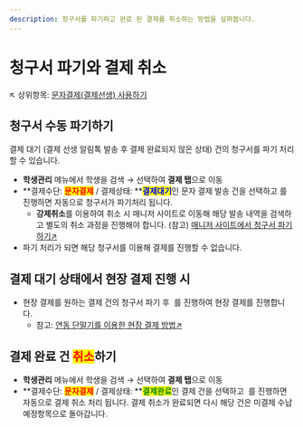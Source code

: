 ```yaml
---
description: 청구서를 파기하고 완료 된 결제를 취소하는 방법을 살펴봅니다.
---
```


# 청구서 파기와 결제 취소

↖ 상위항목: [문자결제(결제선생) 사용하기](./)

## 청구서 수동 파기하기

결제 대기 (결제 선생 알림톡 발송 후 결제 완료되지 않은 상태) 건의 청구서를 파기 처리 할 수 있습니다.

* **학생관리** 메뉴에서 학생을 검색 → 선택하여 **결제 탭**으로 이동
* **결제수단: **<mark style="color:red;">**문자결제**</mark>** / 결제상태: **<mark style="color:blue;">**결제대기**</mark>인 문자 결제 발송 건을 선택하고 <img src="../../.gitbook/assets/btn_결제취소 (1).png" alt="" data-size="line">를 진행하면 자동으로 청구서가 파기처리 됩니다.&#x20;
  * **강제취소**를 이용하여 취소 시 매니저 사이트로 이동해 해당 발송 내역을 검색하고 별도의 취소 과정을 진행해야 합니다. (참고) [매니저 사이트에서 청구서 파기하기↗](manager.md#undefined-3)
* 파기 처리가 되면 해당 청구서를 이용해 결제를 진행할 수 없습니다.

## 결제 대기 상태에서 현장 결제 진행 시

* 현장 결제를 원하는 결제 건의 청구서 파기 후 <img src="../../.gitbook/assets/btn_미납내역가져오기 (1).png" alt="" data-size="line"> 를 진행하여 현장 결제를 진행합니다.
  * 참고: [연동 단말기를 이용한 현장 결제 방법↗](../tuition-mgmt/charging.md#undefined)&#x20;

## 결제 완료 건 <mark style="color:red;">취소</mark>하기

* **학생관리** 메뉴에서 학생을 검색 → 선택하여 **결제 탭**으로 이동
* **결제수단: **<mark style="color:red;">**문자결제**</mark>** / 결제상태: **<mark style="color:green;">**결제완료**</mark>인  결제 건을 선택하고 <img src="../../.gitbook/assets/btn_결제취소 (1).png" alt="" data-size="line"> 를 진행하면 자동으로 결제 취소 처리 됩니다. 결제 취소가 완료되면 다시 해당 건은 미결제 수납예정항목으로 돌아갑니다.
